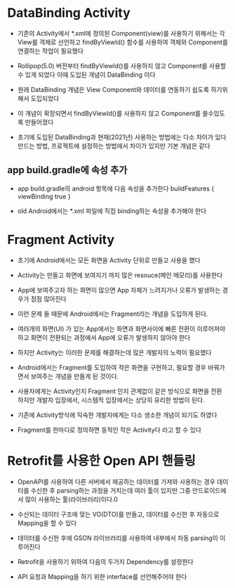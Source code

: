 # DataBinding Activity
* 기존의 Activity에서 *.xml에 정의된 Component(view)를 사용하기 위해서는
각 View를 객체로 선언하고 findByViewId() 함수를 사용하여 객체와 Component를 연결하는
작업이 필요했다

* Rollipop(5.0) 버전부터 findByViewId()를 사용하지 않고 Component를 사용할수 있게 되었다
이때 도입된 개념이 DataBinding 이다

* 원래 DataBinding 개념은 View Component와 데이터를 연동하기 쉽도록 하기위해서 도입되었다
* 이 개념이 확장되면서 findByViewId()를 사용하지 않고 Component를 쓸수있도록 만들어졌다
* 초기에 도입된 DataBinding과 현재(2021년) 사용하는 방법에는 다소 차이가 있다
만드는 방법, 프로젝트에 설정하는 방법에서 차이가 있지만 기본 개념은 같다

## app build.gradle에 속성 추가
* app build.gradle의 android 항목에 다음 속성을 추가한다
    buildFeatures {
        viewBinding true
    }

* old Android에서는 *.xml 파일에 직접 binding하는 속성을 추가해야 한다


# Fragment Activity
* 초기에 Android에서는 모든 화면을 Activity 단위로 만들고 사용을 했다
* Activity는 만들고 화면에 보여지기 까지 많은 resouce(메인 메모리)를 사용한다
* App에 보여주고자 하는 화면이 많으면 App 자체가 느려지거나 오류가 발생하는 경우가
점점 많아진다
* 이런 문제 들 때문에 Android에서는 Fragment라는 개념을 도입하게 된다.
* 여러개의 화면(UI) 가 있는 App에서는 화면과 화면사이에 빠른 전환이 이루어져야 하고
화면이 전환되는 과정에서 App에 오류가 발생하지 않아야 한다
* 하지만 Activity는 이러한 문제를 해결하는데 많은 개발자의 노력이 필요했다
* Android에서는 Fragment를 도입하여 작은 화면을 구현하고, 필요할 경우 바꿔가면서 보여주는
개념을 만들게 된 것이다.
* 사용자에게는 Activity인지 Fragment 인지 관계없이 같은 방식으로 화면을 전환 하지만
개발자 입장에서, 시스템적 입장에서는 상당히 유리한 방법이 된다.
* 기존에 Activity방식에 익숙한 개발자에게는 다소 생소한 개념이 되기도 하였다

* Fragment를 한마디로 정의하면 동적인 작은 Activity다 라고 할 수 있다

# Retrofit를 사용한 Open API 핸들링
* OpenAPI를 사용하여 다른 서버에서 제공하는 데이터를 가져와 사용하는 경우
데이터를 수신한 후 parsing하는 과정을 거치는데
여러 툴이 있지만 그중 안드로이드에서 많이 사용하는 툴(라이브러리)이다.0

* 수신되는 데이터 구조에 맞는 VO(DTO)를 만들고, 데이터를 수신한 후 자동으로 Mapping을 할 수 있다
* 데이터를 수신한 후에 GSON 라이브러리를 사용하여 내부에서 자동 parsing이 이루어진다

* Retrofit을 사용하기 위하여 다음의 두가지 Dependency를 설정한다

* API 요청과 Mapping을 하기 위한 interface를 선언해주어야 한다










